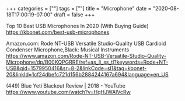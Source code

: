 +++
categories = [""]
tags = [""]
title = "Microphone"
date = "2020-08-18T17:00:19-07:00"
draft = false
+++

Top 10 Best USB Microphones In 2020 (With Buying Guide)
https://kbonet.com/best-usb-microphones

Amazon.com: Rode NT-USB Versatile Studio-Quality USB Cardioid Condenser Microphone,Black: Musical Instruments
https://www.amazon.com/Rode-NT-USB-Versatile-Studio-Quality-Microphone/dp/B00KQPGRRE/ref=as_li_ss_tl?keywords=Rode+NT-USB&qid=1579950416&sr=8-2&linkCode=sl1&tag=kbonet-20&linkId=1cf24dbefc721d156b2884244167a694&language=en_US


(449) Blue Yeti Blackout Review | 2018 - YouTube
https://www.youtube.com/watch?v=HqHJWAlVcRw
